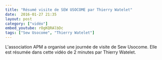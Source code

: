 ```yaml
---
title: "Résumé visite de SEW USOCOME par Thierry Watelet"
date:  2016-01-27 21:35
layout: post
category: ["vidéo"]
embed_youtube: rOgKQRAlbDc
tags: ["Sew Usocome", "Thierry Watelet"]
---
```




L'association APM a organisé une journée de visite de Sew Usocome. Elle est résumée dans cette vidéo de 2 minutes par Thierry Watelet.
